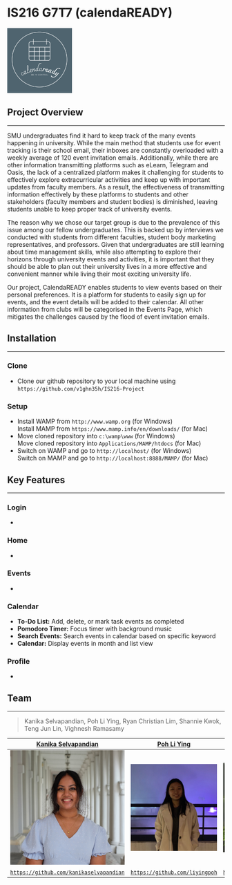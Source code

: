 # IS216 G7T7 (calendaREADY)

<a>
    <img src="img/logo/logo-greenbg.png" title="calendaREADY" alt="calendaREADY" style="height: 150px">
</a>


## Project Overview
---
SMU undergraduates find it hard to keep track of the many events happening in university. While the main method that students use for event tracking is their school email, their inboxes are constantly overloaded with a weekly average of 120 event invitation emails. Additionally, while there are other information transmitting platforms such as eLearn, Telegram and Oasis, the lack of a centralized platform makes it challenging for students to effectively explore extracurricular activities and keep up with important updates from faculty members. As a result, the effectiveness of transmitting information effectively by these platforms to students and other stakeholders (faculty members and student bodies) is diminished, leaving students unable to keep proper track of university events.

The reason why we chose our target group is due to the prevalence of this issue among our fellow undergraduates. This is backed up by interviews we conducted with students from different faculties, student body marketing representatives, and professors. Given that undergraduates are still learning about time management skills, while also attempting to explore their horizons through university events and activities, it is important that they should be able to plan out their university lives in a more effective and convenient manner while living their most exciting university life.

Our project, CalendaREADY enables students to view events based on their personal preferences. It is a platform for students to easily sign up for events, and the event details will be added to their calendar. All other information from clubs will be categorised in the Events Page, which mitigates the challenges caused by the flood of event invitation emails.


## Installation
---
### Clone
- Clone our github repository to your local machine using `https://github.com/v1ghn35h/IS216-Project`

### Setup
- Install WAMP from `http://www.wamp.org` (for Windows)
<br> Install MAMP from `https://www.mamp.info/en/downloads/` (for Mac)
- Move cloned repository into `c:\wamp\www` (for Windows)
<br> Move cloned repository into `Applications/MAMP/htdocs` (for Mac)
- Switch on WAMP and go to `http://localhost/` (for Windows)
<br> Switch on MAMP and go to `http://localhost:8888/MAMP/` (for Mac)


## Key Features
---
### Login
-

### Home
-

### Events
-

### Calendar
- **To-Do List:** Add, delete, or mark task events as completed
- **Pomodoro Timer:** Focus timer with background music
- **Search Events:** Search events in calendar based on specific keyword
- **Calendar:** Display events in month and list view

### Profile
-

## Team
---
> Kanika Selvapandian, Poh Li Ying, Ryan Christian Lim, Shannie Kwok, Teng Jun Lin, Vighnesh Ramasamy

| <a href="https://github.com/kanikaselvapandian"> **Kanika Selvapandian** </a> | <a href="https://github.com/liyingpoh"> **Poh Li Ying** </a> | <a href="https://github.com/ryanlimsmu"> **Ryan Christian Lim** </a> | <a href="https://github.com/shanniekwok"> **Shannie Kwok** </a> | <a href="https://github.com/junlinteng"> **Teng Jun Lin** </a> | <a href="https://github.com/v1ghn35h"> **Vighnesh Ramasamy** </a> |
|:---:|:---:|:---:|:---:|:---:|:---:|
| [![Kanika](img/profile-pics/kanika.png)](https://github.com/kanikaselvapandian) | [![Li Ying](img/profile-pics/liying.png)](https://github.com/liyingpoh) | [![Ryan](img/profile-pics/ryan.png)](https://github.com/ryanlimsmu) | [![Shannie](img/profile-pics/shannie.png)](https://github.com/shanniekwok) | [![Jun Lin](img/profile-pics/junlin.png)](https://github.com/junlinteng) | [![Vighnesh](img/profile-pics/vighnesh.png)](https://github.com/v1ghn35h) |
| <a href="https://github.com/kanikaselvapandian">`https://github.com/kanikaselvapandian`</a> | <a href="https://github.com/liyingpoh">`https://github.com/liyingpoh`</a> | <a href="https://github.com/ryanlimsmu">`https://github.com/ryanlimsmu`</a> | <a href="https://github.com/shanniekwok">`https://github.com/shanniekwok`</a> | <a href="https://github.com/junlinteng">`https://github.com/junlinteng`</a> | <a href="https://github.com/v1ghn35h">`https://github.com/v1ghn35h`</a> |